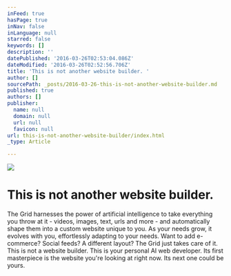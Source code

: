 ```yaml
---
inFeed: true
hasPage: true
inNav: false
inLanguage: null
starred: false
keywords: []
description: ''
datePublished: '2016-03-26T02:53:04.086Z'
dateModified: '2016-03-26T02:52:56.706Z'
title: 'This is not another website builder. '
author: []
sourcePath: _posts/2016-03-26-this-is-not-another-website-builder.md
published: true
authors: []
publisher:
  name: null
  domain: null
  url: null
  favicon: null
url: this-is-not-another-website-builder/index.html
_type: Article

---
```

![](https://the-grid-user-content.s3-us-west-2.amazonaws.com/2011e349-2c2a-4554-b8b9-79616fc03fcc.png)

# This is not another website builder. 

The Grid harnesses the power of artificial intelligence to take everything you throw at it - videos, images, text, urls and more - and automatically shape them into a custom website unique to you. As your needs grow, it evolves with you, effortlessly adapting to your needs. Want to add e-commerce? Social feeds? A different layout? The Grid just takes care of it. This is not a website builder. This is your personal AI web developer. Its first masterpiece is the website you're looking at right now. Its next one could be yours.